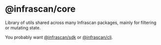 # @infrascan/core

Library of utils shared across many Infrascan packages, mainly for filtering or mutating state.

You probably want [@infrascan/sdk](../sdk) or [@infrascan/cli](../cli).
